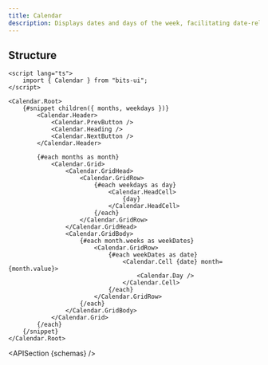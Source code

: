 ```yaml
---
title: Calendar
description: Displays dates and days of the week, facilitating date-related interactions.
---
```


<script>
	import { APISection, ComponentPreview, CalendarDemo } from '$lib/components/index.js'
	export let schemas;
</script>

<ComponentPreview name="calendar-demo" comp="Calendar">

<CalendarDemo slot="preview" />

</ComponentPreview>

## Structure

```svelte
<script lang="ts">
	import { Calendar } from "bits-ui";
</script>

<Calendar.Root>
	{#snippet children({ months, weekdays })}
		<Calendar.Header>
			<Calendar.PrevButton />
			<Calendar.Heading />
			<Calendar.NextButton />
		</Calendar.Header>

		{#each months as month}
			<Calendar.Grid>
				<Calendar.GridHead>
					<Calendar.GridRow>
						{#each weekdays as day}
							<Calendar.HeadCell>
								{day}
							</Calendar.HeadCell>
						{/each}
					</Calendar.GridRow>
				</Calendar.GridHead>
				<Calendar.GridBody>
					{#each month.weeks as weekDates}
						<Calendar.GridRow>
							{#each weekDates as date}
								<Calendar.Cell {date} month={month.value}>
									<Calendar.Day />
								</Calendar.Cell>
							{/each}
						</Calendar.GridRow>
					{/each}
				</Calendar.GridBody>
			</Calendar.Grid>
		{/each}
	{/snippet}
</Calendar.Root>
```

<APISection {schemas} />
